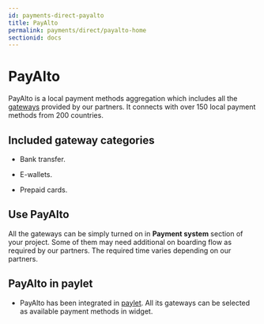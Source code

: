 ```yaml
---
id: payments-direct-payalto
title: PayAlto
permalink: payments/direct/payalto-home
sectionid: docs
---
```


# PayAlto

PayAlto is a local payment methods aggregation which includes all the [gateways](https://www.paymentwall.com/payment-methods) provided by our partners. It connects with over 150 local payment methods from 200 countries.  

## Included gateway categories

* Bank transfer.

* E-wallets.

* Prepaid cards.

## Use PayAlto

All the gateways can be simply turned on in **Payment system** section of your project.  Some of them may need additional on boarding flow as required by our partners. The required time varies depending on our partners. 

## PayAlto in paylet

* PayAlto has been integrated in [paylet](/payments/widget-home). All its gateways can be selected as available payment methods in widget.
